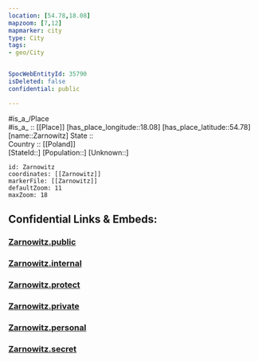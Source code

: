 ```yaml
---
location: [54.78,18.08] 
mapzoom: [7,12] 
mapmarker: city 
type: City
tags:
- geo/City


SpocWebEntityId: 35790
isDeleted: false
confidential: public

---
```

#is_a_/Place  
#is_a_ :: [[Place]] 
[has_place_longitude::18.08] 
[has_place_latitude::54.78] 
[name::Zarnowitz] 
State ::  
Country :: [[Poland]]  
[StateId::] 
[Population::] 
[Unknown::] 


```leaflet
id: Zarnowitz
coordinates: [[Zarnowitz]] 
markerFile: [[Zarnowitz]] 
defaultZoom: 11 
maxZoom: 18
```


## Confidential Links & Embeds: 

### [Zarnowitz.public](/_public/\Earth\Continent\Europe\Europe~East\Poland\Provinces~Poland\Pomeranian\CityZarnowitz.public.md) 

### [Zarnowitz.internal](/_internal/\Earth\Continent\Europe\Europe~East\Poland\Provinces~Poland\Pomeranian\CityZarnowitz.internal.md) 

### [Zarnowitz.protect](/_protect/\Earth\Continent\Europe\Europe~East\Poland\Provinces~Poland\Pomeranian\CityZarnowitz.protect.md) 

### [Zarnowitz.private](/_private/\Earth\Continent\Europe\Europe~East\Poland\Provinces~Poland\Pomeranian\CityZarnowitz.private.md) 

### [Zarnowitz.personal](/_personal/\Earth\Continent\Europe\Europe~East\Poland\Provinces~Poland\Pomeranian\CityZarnowitz.personal.md) 

### [Zarnowitz.secret](/_secret/\Earth\Continent\Europe\Europe~East\Poland\Provinces~Poland\Pomeranian\CityZarnowitz.secret.md)


